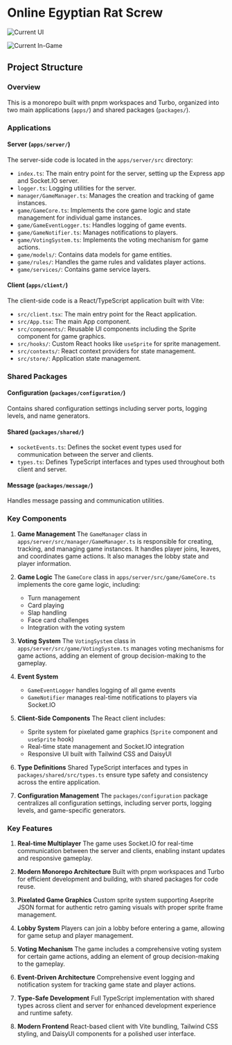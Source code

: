 # Online Egyptian Rat Screw

![Current UI](https://github.com/user-attachments/assets/196acbd3-534a-470d-998d-07f2a80402cc)

![Current In-Game](https://github.com/user-attachments/assets/a767c5d1-40fd-4613-be59-7c6bf2692726)

## Project Structure

### Overview

This is a monorepo built with pnpm workspaces and Turbo, organized into two main applications (`apps/`) and shared packages (`packages/`).

### Applications

#### Server (`apps/server/`)

The server-side code is located in the `apps/server/src` directory:

- `index.ts`: The main entry point for the server, setting up the Express app and Socket.IO server.
- `logger.ts`: Logging utilities for the server.
- `manager/GameManager.ts`: Manages the creation and tracking of game instances.
- `game/GameCore.ts`: Implements the core game logic and state management for individual game instances.
- `game/GameEventLogger.ts`: Handles logging of game events.
- `game/GameNotifier.ts`: Manages notifications to players.
- `game/VotingSystem.ts`: Implements the voting mechanism for game actions.
- `game/models/`: Contains data models for game entities.
- `game/rules/`: Handles the game rules and validates player actions.
- `game/services/`: Contains game service layers.

#### Client (`apps/client/`)

The client-side code is a React/TypeScript application built with Vite:

- `src/client.tsx`: The main entry point for the React application.
- `src/App.tsx`: The main App component.
- `src/components/`: Reusable UI components including the Sprite component for game graphics.
- `src/hooks/`: Custom React hooks like `useSprite` for sprite management.
- `src/contexts/`: React context providers for state management.
- `src/store/`: Application state management.

### Shared Packages

#### Configuration (`packages/configuration/`)

Contains shared configuration settings including server ports, logging levels, and name generators.

#### Shared (`packages/shared/`)

- `socketEvents.ts`: Defines the socket event types used for communication between the server and clients.
- `types.ts`: Defines TypeScript interfaces and types used throughout both client and server.

#### Message (`packages/message/`)

Handles message passing and communication utilities.

### Key Components

1. **Game Management**
   The `GameManager` class in `apps/server/src/manager/GameManager.ts` is responsible for creating, tracking, and managing game instances. It handles player joins, leaves, and coordinates game actions. It also manages the lobby state and player information.

2. **Game Logic**
   The `GameCore` class in `apps/server/src/game/GameCore.ts` implements the core game logic, including:

   - Turn management
   - Card playing
   - Slap handling
   - Face card challenges
   - Integration with the voting system

3. **Voting System**
   The `VotingSystem` class in `apps/server/src/game/VotingSystem.ts` manages voting mechanisms for game actions, adding an element of group decision-making to the gameplay.

4. **Event System**
   - `GameEventLogger` handles logging of all game events
   - `GameNotifier` manages real-time notifications to players via Socket.IO

5. **Client-Side Components**
   The React client includes:
   - Sprite system for pixelated game graphics (`Sprite` component and `useSprite` hook)
   - Real-time state management and Socket.IO integration
   - Responsive UI built with Tailwind CSS and DaisyUI

6. **Type Definitions**
   Shared TypeScript interfaces and types in `packages/shared/src/types.ts` ensure type safety and consistency across the entire application.

7. **Configuration Management**
   The `packages/configuration` package centralizes all configuration settings, including server ports, logging levels, and game-specific generators.

### Key Features

1. **Real-time Multiplayer**
   The game uses Socket.IO for real-time communication between the server and clients, enabling instant updates and responsive gameplay.

2. **Modern Monorepo Architecture**
   Built with pnpm workspaces and Turbo for efficient development and building, with shared packages for code reuse.

3. **Pixelated Game Graphics**
   Custom sprite system supporting Aseprite JSON format for authentic retro gaming visuals with proper sprite frame management.

4. **Lobby System**
   Players can join a lobby before entering a game, allowing for game setup and player management.

5. **Voting Mechanism**
   The game includes a comprehensive voting system for certain game actions, adding an element of group decision-making to the gameplay.

6. **Event-Driven Architecture**
   Comprehensive event logging and notification system for tracking game state and player actions.

7. **Type-Safe Development**
   Full TypeScript implementation with shared types across client and server for enhanced development experience and runtime safety.

8. **Modern Frontend**
   React-based client with Vite bundling, Tailwind CSS styling, and DaisyUI components for a polished user interface.
